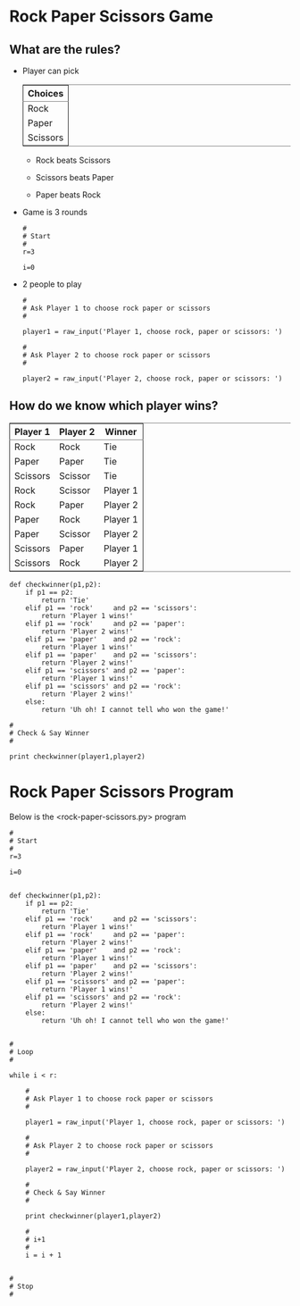 Rock Paper Scissors Game
========================

What are the rules?
-------------------

-   Player can pick
    
    <table border="2" cellspacing="0" cellpadding="6" rules="groups" frame="hsides">
    
    
    <colgroup>
    <col  class="org-left" />
    </colgroup>
    <thead>
    <tr>
    <th scope="col" class="org-left">Choices</th>
    </tr>
    </thead>
    
    <tbody>
    <tr>
    <td class="org-left">Rock</td>
    </tr>
    
    
    <tr>
    <td class="org-left">Paper</td>
    </tr>
    
    
    <tr>
    <td class="org-left">Scissors</td>
    </tr>
    </tbody>
    </table>
    
    -   Rock beats Scissors
    
    -   Scissors beats Paper
    
    -   Paper beats Rock

-   Game is 3 rounds
    
        #
        # Start
        #
        r=3
        
        i=0

-   2 people to play
    
        #
        # Ask Player 1 to choose rock paper or scissors
        #
        
        player1 = raw_input('Player 1, choose rock, paper or scissors: ')
    
        #
        # Ask Player 2 to choose rock paper or scissors
        #
        
        player2 = raw_input('Player 2, choose rock, paper or scissors: ')

How do we know which player wins?
---------------------------------

<table border="2" cellspacing="0" cellpadding="6" rules="groups" frame="hsides">


<colgroup>
<col  class="org-left" />

<col  class="org-left" />

<col  class="org-left" />
</colgroup>
<thead>
<tr>
<th scope="col" class="org-left">Player 1</th>
<th scope="col" class="org-left">Player 2</th>
<th scope="col" class="org-left">Winner</th>
</tr>
</thead>

<tbody>
<tr>
<td class="org-left">Rock</td>
<td class="org-left">Rock</td>
<td class="org-left">Tie</td>
</tr>


<tr>
<td class="org-left">Paper</td>
<td class="org-left">Paper</td>
<td class="org-left">Tie</td>
</tr>


<tr>
<td class="org-left">Scissors</td>
<td class="org-left">Scissor</td>
<td class="org-left">Tie</td>
</tr>


<tr>
<td class="org-left">Rock</td>
<td class="org-left">Scissor</td>
<td class="org-left">Player 1</td>
</tr>


<tr>
<td class="org-left">Rock</td>
<td class="org-left">Paper</td>
<td class="org-left">Player 2</td>
</tr>


<tr>
<td class="org-left">Paper</td>
<td class="org-left">Rock</td>
<td class="org-left">Player 1</td>
</tr>


<tr>
<td class="org-left">Paper</td>
<td class="org-left">Scissor</td>
<td class="org-left">Player 2</td>
</tr>


<tr>
<td class="org-left">Scissors</td>
<td class="org-left">Paper</td>
<td class="org-left">Player 1</td>
</tr>


<tr>
<td class="org-left">Scissors</td>
<td class="org-left">Rock</td>
<td class="org-left">Player 2</td>
</tr>
</tbody>
</table>

    def checkwinner(p1,p2):
        if p1 == p2:
            return 'Tie'
        elif p1 == 'rock'     and p2 == 'scissors':
            return 'Player 1 wins!'
        elif p1 == 'rock'     and p2 == 'paper':
            return 'Player 2 wins!'
        elif p1 == 'paper'    and p2 == 'rock':
            return 'Player 1 wins!'
        elif p1 == 'paper'    and p2 == 'scissors':
            return 'Player 2 wins!'
        elif p1 == 'scissors' and p2 == 'paper':
            return 'Player 1 wins!'
        elif p1 == 'scissors' and p2 == 'rock':
            return 'Player 2 wins!'
        else:
            return 'Uh oh! I cannot tell who won the game!'

    #
    # Check & Say Winner
    #
    
    print checkwinner(player1,player2)

Rock Paper Scissors Program
===========================

Below is the <rock-paper-scissors.py> program

    #
    # Start
    #
    r=3
    
    i=0
    
    
    def checkwinner(p1,p2):
        if p1 == p2:
            return 'Tie'
        elif p1 == 'rock'     and p2 == 'scissors':
            return 'Player 1 wins!'
        elif p1 == 'rock'     and p2 == 'paper':
            return 'Player 2 wins!'
        elif p1 == 'paper'    and p2 == 'rock':
            return 'Player 1 wins!'
        elif p1 == 'paper'    and p2 == 'scissors':
            return 'Player 2 wins!'
        elif p1 == 'scissors' and p2 == 'paper':
            return 'Player 1 wins!'
        elif p1 == 'scissors' and p2 == 'rock':
            return 'Player 2 wins!'
        else:
            return 'Uh oh! I cannot tell who won the game!'
    
    
    #
    # Loop
    #
    
    while i < r:
    
        #
        # Ask Player 1 to choose rock paper or scissors
        #
    
        player1 = raw_input('Player 1, choose rock, paper or scissors: ')
    
        #
        # Ask Player 2 to choose rock paper or scissors
        #
    
        player2 = raw_input('Player 2, choose rock, paper or scissors: ')
    
        #
        # Check & Say Winner
        #
    
        print checkwinner(player1,player2)
    
        #
        # i+1
        #
        i = i + 1
    
    
    #
    # Stop
    #
